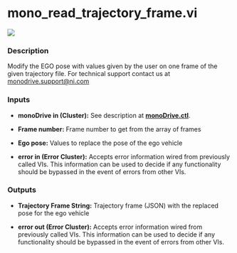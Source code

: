 # mono_read_trajectory_frame.vi

<p class="img_container">
<img class="lg_img" src="../mono_read_trajectory_frame.png"/>
</p>

### Description

Modify the EGO pose with values given by the user on one frame of the given trajectory file. 
For technical support contact us at monodrive.support@ni.com

### Inputs
- **monoDrive in (Cluster):** See description at [**monoDrive.ctl**](../structures/monoDrive.md). 


- **Frame number:**  Frame number to get from the array of frames
 

- **Ego pose:**  Values to replace the pose of the ego vehicle
 

- **error in (Error Cluster):** Accepts error information wired from previously called VIs. This information can be used to decide if any functionality should be bypassed in the event of errors from other VIs. 

### Outputs

- **Trajectory Frame String:**  Trajectory frame (JSON) with the replaced pose for the ego
vehicle
 

- **error out (Error Cluster):** Accepts error information wired from previously called VIs. This information can be used to decide if any functionality should be bypassed in the event of errors from other VIs. 

<p>&nbsp;</p>
